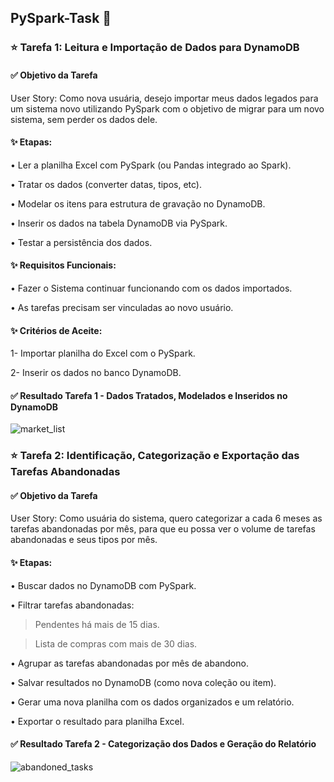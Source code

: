 ## PySpark-Task 💾

### ⭐ Tarefa 1: Leitura e Importação de Dados para DynamoDB
#### ✅ Objetivo da Tarefa

User Story:
Como nova usuária, desejo importar meus dados legados para um sistema novo utilizando PySpark com o objetivo de migrar para um novo sistema, sem perder os dados dele.

#### ✨ Etapas:

• Ler a planilha Excel com PySpark (ou Pandas integrado ao Spark).

• Tratar os dados (converter datas, tipos, etc).

• Modelar os itens para estrutura de gravação no DynamoDB.

• Inserir os dados na tabela DynamoDB via PySpark.

• Testar a persistência dos dados.

#### ✨ Requisitos Funcionais:

• Fazer o Sistema continuar funcionando com os dados importados.

• As tarefas precisam ser vinculadas ao novo usuário.

#### ✨ Critérios de Aceite:

1- Importar planilha do Excel com o PySpark.

2- Inserir os dados no banco DynamoDB.

#### ✅ Resultado Tarefa 1 - Dados Tratados, Modelados e Inseridos no DynamoDB

![market_list](https://github.com/user-attachments/assets/8336c088-4cdd-4385-810e-32bad2636b16)

### ⭐ Tarefa 2: Identificação, Categorização e Exportação das Tarefas Abandonadas 
#### ✅ Objetivo da Tarefa

User Story:
Como usuária do sistema, quero categorizar a cada 6 meses as tarefas abandonadas por mês, para que eu possa ver o volume de tarefas abandonadas e seus tipos por mês.

#### ✨ Etapas:

• Buscar dados no DynamoDB com PySpark.

• Filtrar tarefas abandonadas:

  > Pendentes há mais de 15 dias.
  
  > Lista de compras com mais de 30 dias.
  
• Agrupar as tarefas abandonadas por mês de abandono.

• Salvar resultados no DynamoDB (como nova coleção ou item).

• Gerar uma nova planilha com os dados organizados e um relatório.

• Exportar o resultado para planilha Excel.

#### ✅ Resultado Tarefa 2 - Categorização dos Dados e Geração do Relatório

![abandoned_tasks](https://github.com/user-attachments/assets/ed6b8170-7748-4425-98fb-60b553366b5a)


